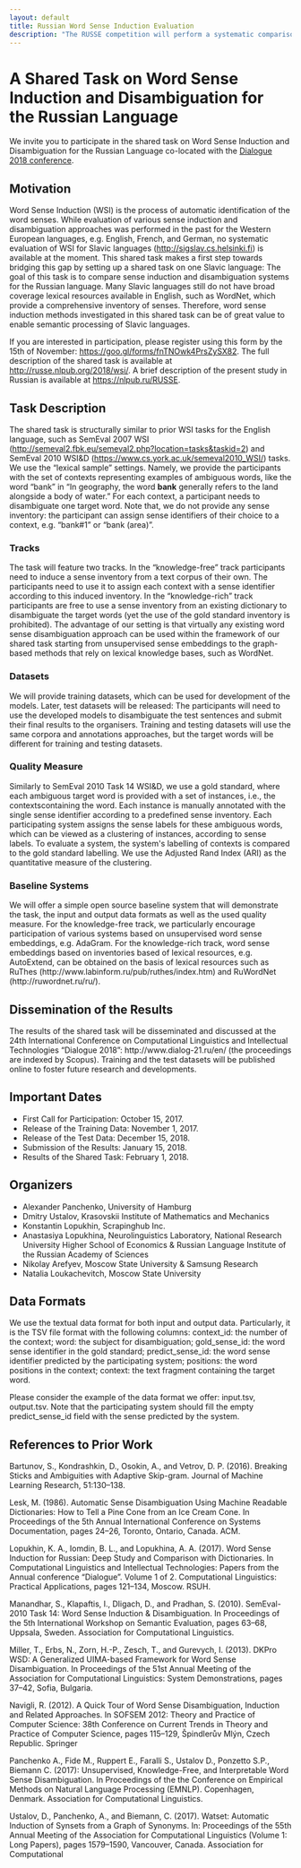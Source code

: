 ```yaml
---
layout: default
title: Russian Word Sense Induction Evaluation
description: "The RUSSE competition will perform a systematic comparison and evaluation of the baseline and the most recent approaches to word sense induction."
---
```


<h1 class="title">A Shared Task on Word Sense Induction and Disambiguation for the Russian Language</h1>

We invite you to participate in the shared task on Word Sense Induction and Disambiguation for the Russian Language co-located with the [Dialogue 2018 conference](http://www.dialog-21.ru/en/). 

<h2 class="title">Motivation</h2>

Word Sense Induction (WSI) is the process of automatic identification of the word senses. While evaluation of various sense induction and disambiguation approaches was performed in the past for the Western European languages, e.g. English, French, and German, no systematic evaluation of WSI for Slavic languages (http://sigslav.cs.helsinki.fi) is available at the moment. This shared task makes a first step towards bridging this gap by setting up a shared task on one Slavic language: The goal of this task is to compare sense induction and disambiguation systems for the Russian language. Many Slavic languages still do not have broad coverage lexical resources available in English, such as WordNet, which provide a comprehensive inventory of senses. Therefore, word sense induction methods investigated in this shared task can be of great value to enable semantic processing of Slavic languages.  

If you are interested in participation, please register using this form by the 15th of November: https://goo.gl/forms/fnTNOwk4PrsZySX82. The full description of the shared task is available at http://russe.nlpub.org/2018/wsi/.  A brief description of the present study in Russian is available at https://nlpub.ru/RUSSE.

<h2 class="title">Task Description</h2>

The shared task is structurally similar to prior WSI tasks for the English language, such as SemEval 2007 WSI (http://semeval2.fbk.eu/semeval2.php?location=tasks&taskid=2) and SemEval 2010 WSI&D (https://www.cs.york.ac.uk/semeval2010_WSI/) tasks. 
We use the “lexical sample” settings. Namely, we provide the participants with the set of contexts representing examples of ambiguous words, like the word “bank” in “In geography, the word **bank** generally refers to the land alongside a body of water.” For each context, a participant needs to disambiguate one target word. Note that, we do not provide any sense inventory: the participant can assign sense identifiers of their choice to a context, e.g. “bank#1” or “bank (area)”.

<h3 class="title">Tracks</h3>
The task will feature two tracks. In the “knowledge-free” track participants need to induce a sense inventory from a text corpus of their own. The participants need to use it to assign each context with a sense identifier according to this induced inventory. In the “knowledge-rich” track participants are free to use a sense inventory from an existing dictionary to disambiguate the target words (yet the use of the gold standard inventory is prohibited). The advantage of our setting is that virtually any existing word sense disambiguation approach can be used within the framework of our shared task starting from unsupervised sense embeddings to the graph-based methods that rely on lexical knowledge bases, such as WordNet.


<h3 class="title">Datasets</h3>
We will provide training datasets, which can be used for development of the models. Later, test datasets will be released: The participants will need to use the developed models to disambiguate the test sentences and submit their final results to the organisers. Training and testing datasets will use the same corpora and annotations approaches, but the target words will be different for training and testing datasets.

<h3 class="title">Quality Measure</h3>
Similarly to SemEval 2010 Task 14 WSI&D, we use a gold standard, where each ambiguous target word is provided with a set of instances, i.e., the contextscontaining the word. Each instance is manually annotated with the single sense identifier according to a predefined sense inventory. Each participating system assigns the sense labels for these ambiguous words, which can be viewed as a clustering of instances, according to sense labels. To evaluate a system, the system's labelling of contexts is compared to the gold standard labelling. We use the Adjusted Rand Index (ARI) as the quantitative measure of the clustering.


<h3 class="title">Baseline Systems</h3>
We will offer a simple open source baseline system that will demonstrate the task, the input and output data formats as well as the used quality measure. For the knowledge-free track, we particularly encourage participation of various systems based on unsupervised word sense embeddings, e.g. AdaGram. For the knowledge-rich track, word sense embeddings based on inventories based of lexical resources, e.g. AutoExtend, can be obtained on the basis of lexical resources such as RuThes (http://www.labinform.ru/pub/ruthes/index.htm) and RuWordNet (http://ruwordnet.ru/ru/).   


<h2 class="title">Dissemination of the Results</h2>
The results of the shared task will be disseminated and discussed at the 24th International Conference on Computational Linguistics and Intellectual Technologies “Dialogue 2018”: http://www.dialog-21.ru/en/ (the proceedings are indexed by Scopus). Training and the test datasets will be published online to foster future research and developments.


<h2 class="title">Important Dates</h2>

- First Call for Participation: October 15, 2017.
- Release of the Training Data: November 1, 2017.
- Release of the Test Data: December 15, 2018.
- Submission of the Results: January 15, 2018.
- Results of the Shared Task: February 1, 2018.

<h2 class="title">Organizers</h2>

- Alexander Panchenko, University of Hamburg
- Dmitry Ustalov, Krasovskii Institute of Mathematics and Mechanics
- Konstantin Lopukhin, Scrapinghub Inc.
- Anastasiya Lopukhina, Neurolinguistics Laboratory, National Research University Higher School of Economics & Russian Language Institute of the Russian Academy of Sciences
- Nikolay Arefyev, Moscow State University & Samsung Research
- Natalia Loukachevitch, Moscow State University

<h2 class="title">Data Formats</h2>
We use the textual data format for both input and output data. Particularly, it is the TSV file format with the following columns:
context_id: the number of the context;
word: the subject for disambiguation;
gold_sense_id: the word sense identifier in the gold standard;
predict_sense_id: the word sense identifier predicted by the participating system;
positions: the word positions in the context;
context: the text fragment containing the target word.

Please consider the example of the data format we offer: input.tsv, output.tsv. Note that the participating system should fill the empty predict_sense_id field with the sense predicted by the system.


<h2 class="title">References to Prior Work</h2>
Bartunov, S., Kondrashkin, D., Osokin, A., and Vetrov, D. P. (2016). Breaking Sticks and Ambiguities with Adaptive Skip-gram. Journal of Machine Learning Research, 51:130–138.

Lesk, M. (1986). Automatic Sense Disambiguation Using Machine Readable Dictionaries: How to Tell a Pine Cone from an Ice Cream Cone. In Proceedings of the 5th Annual International Conference on Systems Documentation, pages 24–26, Toronto, Ontario, Canada. ACM.

Lopukhin, K. A., Iomdin, B. L., and Lopukhina, A. A. (2017). Word Sense Induction for Russian: Deep Study and Comparison with Dictionaries. In Computational Linguistics and Intellectual Technologies: Papers from the Annual conference “Dialogue”. Volume 1 of 2. Computational Linguistics: Practical Applications, pages 121–134, Moscow. RSUH.

Manandhar, S., Klapaftis, I., Dligach, D., and Pradhan, S. (2010). SemEval-2010 Task 14: Word Sense Induction & Disambiguation. In Proceedings of the 5th International Workshop on Semantic Evaluation, pages 63–68, Uppsala, Sweden. Association for Computational Linguistics.

Miller, T., Erbs, N., Zorn, H.-P., Zesch, T., and Gurevych, I. (2013). DKPro WSD: A Generalized UIMA-based Framework for Word Sense Disambiguation. In Proceedings of the 51st Annual Meeting of the Association for Computational Linguistics: System Demonstrations, pages 37–42, Sofia, Bulgaria.

Navigli, R. (2012). A Quick Tour of Word Sense Disambiguation, Induction and Related Approaches. In SOFSEM 2012: Theory and Practice of Computer Science: 38th Conference on Current Trends in Theory and Practice of Computer Science, pages 115–129, Špindlerův Mlýn, Czech Republic. Springer

Panchenko A., Fide M., Ruppert E., Faralli S., Ustalov D., Ponzetto S.P., Biemann C. (2017): Unsupervised, Knowledge-Free, and Interpretable Word Sense Disambiguation. In Proceedings of the the Conference on Empirical Methods on Natural Language Processing (EMNLP). Copenhagen, Denmark. Association for Computational Linguistics.

Ustalov, D., Panchenko, A., and Biemann, C. (2017). Watset: Automatic Induction of Synsets from a Graph of Synonyms. In: Proceedings of the 55th Annual Meeting of the Association for Computational Linguistics (Volume 1: Long Papers), pages 1579–1590, Vancouver, Canada. Association for Computational 

